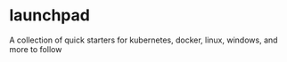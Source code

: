 # launchpad
A collection of quick starters for kubernetes, docker, linux, windows, and more to follow
